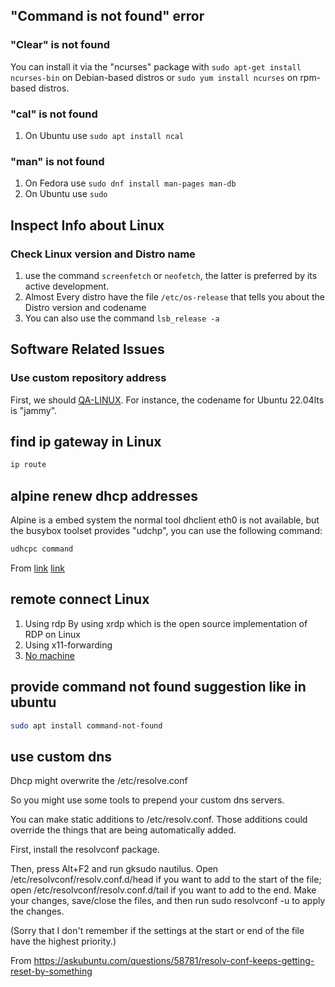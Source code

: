 ## "Command is not found" error
### "Clear" is not found
You can install it via the "ncurses" package with `sudo apt-get install ncurses-bin` on Debian-based distros or `sudo yum install ncurses` on rpm-based distros.

### "cal" is not found
1. On Ubuntu use `sudo apt install ncal`

### "man" is not found
1. On Fedora use `sudo dnf install man-pages man-db`
2. On Ubuntu use `sudo`



## Inspect Info about Linux

### Check Linux version and Distro name

1. use the command `screenfetch` or `neofetch`, the latter is preferred by its active development.
2. Almost Every distro have the file `/etc/os-release` that tells you about the Distro version and codename
3. You can also use the command `lsb_release -a`



## Software Related Issues
### Use custom repository address
First, we should [QA-LINUX](#check-linux-version-and-distro-name). For instance, the codename for Ubuntu 22.04lts is "jammy".


## find ip gateway in Linux
```bash
ip route
```

## alpine renew dhcp addresses
Alpine is a embed system the normal tool dhclient eth0 is not available, but the busybox toolset provides "udchp", you can use the following command:
```bash
udhcpc command
```
From [link](https://stackoverflow.com/questions/54294218/running-dhcp-renew-lease-command-from-docker-alpine-container)
[link](https://wiki.alpinelinux.org/wiki/Configure_Networking#Activating_Changes_and_Testing_Connectivity)


## remote connect Linux
1. Using rdp
   By using xrdp which is the open source implementation of RDP on Linux
3. Using x11-forwarding
4. [No machine](https://www.nomachine.com/)


## provide command not found suggestion like in ubuntu

```bash
sudo apt install command-not-found
```



## use custom dns

Dhcp might overwrite the /etc/resolve.conf

So you might use some tools to prepend your custom dns servers.

You can make static additions to /etc/resolv.conf. Those additions could override the things that are being automatically added.

First, install the resolvconf package.

Then, press Alt+F2 and run gksudo nautilus. Open /etc/resolvconf/resolv.conf.d/head if you want to add to the start of the file; open /etc/resolvconf/resolv.conf.d/tail if you want to add to the end. Make your changes, save/close the files, and then run sudo resolvconf -u to apply the changes.

(Sorry that I don't remember if the settings at the start or end of the file have the highest priority.)

 

From https://askubuntu.com/questions/58781/resolv-conf-keeps-getting-reset-by-something

